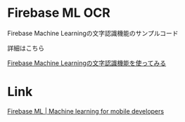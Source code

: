 # Firebase ML OCR

Firebase Machine Learningの文字認識機能のサンプルコード

詳細はこちら

[Firebase Machine Learningの文字認識機能を使ってみる](https://zenn.dev/yorifuji/articles/ios-firebase-ml-text-recognition-app)

# Link

[Firebase ML | Machine learning for mobile developers](https://firebase.google.com/products/ml?hl=ja)
